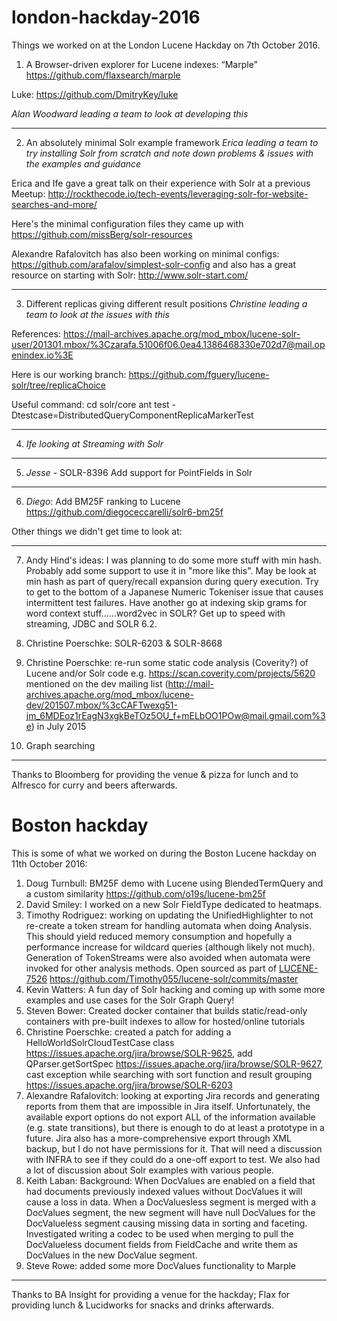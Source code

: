 # london-hackday-2016

Things we worked on at the London Lucene Hackday on 7th October 2016.

1. A Browser-driven explorer for Lucene indexes: “Marple”
https://github.com/flaxsearch/marple

Luke: https://github.com/DmitryKey/luke

*Alan Woodward leading a team to look at developing this*


------------------------------------------------------------
2. An absolutely minimal Solr example framework
*Erica leading a team to try installing Solr from scratch and note down problems & issues with the examples and guidance*

Erica and Ife gave a great talk on their experience with Solr at a previous Meetup: http://rockthecode.io/tech-events/leveraging-solr-for-website-searches-and-more/

Here's the minimal configuration files they came up with https://github.com/missBerg/solr-resources

Alexandre Rafalovitch has also been working on minimal configs: https://github.com/arafalov/simplest-solr-config and also has a great resource on starting with Solr: http://www.solr-start.com/

------------------------------------------------------------
3. Different replicas giving different result positions
*Christine leading a team to look at the issues with this*

References: https://mail-archives.apache.org/mod_mbox/lucene-solr-user/201301.mbox/%3Czarafa.51006f06.0ea4.1386468330e702d7@mail.openindex.io%3E

  Here is our working branch: https://github.com/fguery/lucene-solr/tree/replicaChoice

  Useful command:
  cd solr/core
  ant test -Dtestcase=DistributedQueryComponentReplicaMarkerTest

------------------------------------------------------------
4. *Ife looking at Streaming with Solr*

------------------------------------------------------------
5. *Jesse* - SOLR-8396  Add support for PointFields in Solr

------------------------------------------------------------
6. *Diego*: Add BM25F ranking to Lucene https://github.com/diegoceccarelli/solr6-bm25f

Other things we didn't get time to look at:

------------------------------------------------------------
7. Andy Hind's ideas:
I was planning to do some more stuff with min hash. Probably add some support to use it in "more like this". May be look at min hash as part of query/recall expansion during query execution.
Try to get to the bottom of a Japanese Numeric Tokeniser issue that causes intermittent test failures.
Have another go at indexing skip grams for word context stuff......word2vec in SOLR?
Get up to speed with streaming, JDBC and SOLR 6.2.

5. Christine Poerschke: SOLR-6203 & SOLR-8668

6. Christine Poerschke: re-run some static code analysis (Coverity?) of Lucene and/or Solr code e.g. 
https://scan.coverity.com/projects/5620 mentioned on the dev mailing list (http://mail-archives.apache.org/mod_mbox/lucene-dev/201507.mbox/%3cCAFTwexg51-jm_6MDEoz1rEagN3xgkBeTOz5OU_f+mELbOO1POw@mail.gmail.com%3e) in July 2015

7.  Graph searching

---------------------
Thanks to Bloomberg for providing the venue & pizza for lunch and to Alfresco for curry and beers afterwards.

# Boston hackday

This is some of what we worked on during the Boston Lucene hackday on 11th October 2016:

1. Doug Turnbull: BM25F demo with Lucene using BlendedTermQuery and a custom similarity https://github.com/o19s/lucene-bm25f
2. David Smiley: I worked on a new Solr FieldType dedicated to heatmaps.
3. Timothy Rodriguez: working on updating the UnifiedHighlighter to not re-create a token stream for handling automata when doing Analysis.  This should yield reduced memory consumption and hopefully a performance increase for wildcard queries (although likely not much). Generation of TokenStreams were also avoided when automata were invoked for other analysis methods. Open sourced as part of [LUCENE-7526](https://issues.apache.org/jira/browse/LUCENE-7526) https://github.com/Timothy055/lucene-solr/commits/master
4. Kevin Watters: A fun day of Solr hacking and coming up with some more examples and use cases for the Solr Graph Query!
5. Steven Bower: Created docker container that builds static/read-only containers with pre-built indexes to allow for hosted/online tutorials
6. Christine Poerschke: created a patch for adding a HelloWorldSolrCloudTestCase class https://issues.apache.org/jira/browse/SOLR-9625, add QParser.getSortSpec https://issues.apache.org/jira/browse/SOLR-9627, cast exception while searching with sort function and result grouping https://issues.apache.org/jira/browse/SOLR-6203
7. Alexandre Rafalovitch: looking at exporting Jira records and generating reports from them that are impossible in Jira itself. Unfortunately, the available export options do not export ALL of the information available (e.g. state transitions), but there is enough to do at least a prototype in a future. Jira also has a more-comprehensive export through XML backup, but I do not have permissions for it. That will need a discussion with INFRA to see if they could do a one-off export to test. We also had a lot of discussion about Solr examples with various people.
8. Keith Laban: Background: When DocValues are enabled on a field that had documents previously indexed values without DocValues it will cause a loss in data. When a DocValuesless segment is merged with a DocValues segment, the new segment will have null DocValues for the DocValueless segment causing missing data in sorting and faceting. Investigated writing a codec to be used when merging to pull the DocValueless document fields from FieldCache and write them as DocValues in the new DocValue segment.
9. Steve Rowe: added some more DocValues functionality to Marple




---------------------
Thanks to BA Insight for providing a venue for the hackday; Flax for providing lunch & Lucidworks for snacks and drinks afterwards.

